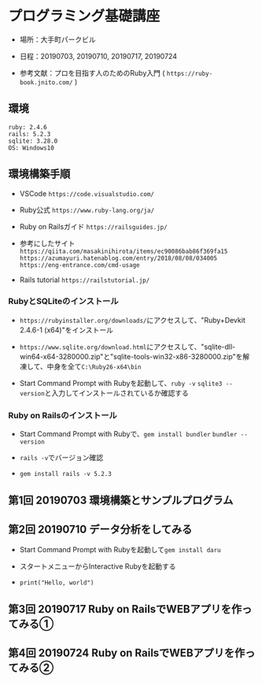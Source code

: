 # プログラミング基礎講座

- 場所：大手町パークビル

- 日程：20190703, 20190710, 20190717, 20190724

- 参考文献：プロを目指す人のためのRuby入門 ( `https://ruby-book.jnito.com/` )

## 環境
```
ruby: 2.4.6
rails: 5.2.3
sqlite: 3.28.0
OS: Windows10
```

## 環境構築手順

- VSCode
`https://code.visualstudio.com/`

- Ruby公式
`https://www.ruby-lang.org/ja/`

- Ruby on Railsガイド
`https://railsguides.jp/`

- 参考にしたサイト
`https://qiita.com/masakinihirota/items/ec90086bab86f369fa15`
`https://azumayuri.hatenablog.com/entry/2018/08/08/034005`
`https://eng-entrance.com/cmd-usage`

- Rails tutorial
`https://railstutorial.jp/`

### RubyとSQLiteのインストール

- `https://rubyinstaller.org/downloads/`にアクセスして、"Ruby+Devkit 2.4.6-1 (x64)"をインストール

- `https://www.sqlite.org/download.html`にアクセスして、"sqlite-dll-win64-x64-3280000.zip"と"sqlite-tools-win32-x86-3280000.zip"を解凍して、中身を全て`C:\Ruby26-x64\bin`

- Start Command Prompt with Rubyを起動して、`ruby -v` `sqlite3 --version`と入力してインストールされているか確認する

### Ruby on Railsのインストール

- Start Command Prompt with Rubyで、`gem install bundler` `bundler --version`

- `rails -v`でバージョン確認

- `gem install rails -v 5.2.3`

## 第1回 20190703 環境構築とサンプルプログラム

## 第2回 20190710 データ分析をしてみる

- Start Command Prompt with Rubyを起動して`gem install daru`

- スタートメニューからInteractive Rubyを起動する

- `print("Hello, world")`

## 第3回 20190717 Ruby on RailsでWEBアプリを作ってみる①

## 第4回 20190724 Ruby on RailsでWEBアプリを作ってみる②